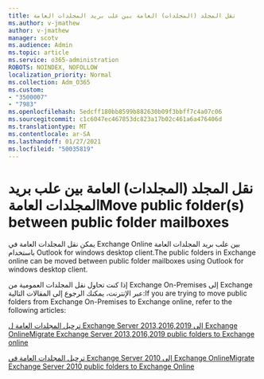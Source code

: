 ```yaml
---
title: نقل المجلد (المجلدات) العامة بين علب بريد المجلدات العامة
ms.author: v-jmathew
author: v-jmathew
manager: scotv
ms.audience: Admin
ms.topic: article
ms.service: o365-administration
ROBOTS: NOINDEX, NOFOLLOW
localization_priority: Normal
ms.collection: Adm_O365
ms.custom:
- "3500007"
- "7983"
ms.openlocfilehash: 5edcff180bb8599b882630b09f3bbff7c4a07c06
ms.sourcegitcommit: c1c6047ec467853dc823a17b02c461a6a476406d
ms.translationtype: MT
ms.contentlocale: ar-SA
ms.lasthandoff: 01/27/2021
ms.locfileid: "50035819"
---
```

# <a name="move-public-folders-between-public-folder-mailboxes"></a><span data-ttu-id="31ad2-102">نقل المجلد (المجلدات) العامة بين علب بريد المجلدات العامة</span><span class="sxs-lookup"><span data-stu-id="31ad2-102">Move public folder(s) between public folder mailboxes</span></span>

<span data-ttu-id="31ad2-103">يمكن نقل المجلدات العامة في Exchange Online بين علب بريد المجلدات العامة باستخدام Outlook for windows desktop client.</span><span class="sxs-lookup"><span data-stu-id="31ad2-103">The public folders in Exchange online can be moved between public folder mailboxes using Outlook for windows desktop client.</span></span>

<span data-ttu-id="31ad2-104">إذا كنت تحاول نقل المجلدات العمومية من Exchange On-Premises إلى Exchange عبر الإنترنت، يمكنك الرجوع إلى المقالات التالية:</span><span class="sxs-lookup"><span data-stu-id="31ad2-104">If you are trying to move public folders from Exchange On-Premises to Exchange online, refer to the following articles:</span></span>

[<span data-ttu-id="31ad2-105">ترحيل المجلدات العامة ل Exchange Server 2013,2016,2019 إلى Exchange Online</span><span class="sxs-lookup"><span data-stu-id="31ad2-105">Migrate Exchange Server 2013,2016,2019 public folders to Exchange online</span></span>](https://aka.ms/ModernPFToEXO)

[<span data-ttu-id="31ad2-106">ترحيل المجلدات العامة في Exchange Server 2010 إلى Exchange Online</span><span class="sxs-lookup"><span data-stu-id="31ad2-106">Migrate Exchange Server 2010 public folders to Exchange Online</span></span>](https://aka.ms/LegacyPFToEXO)
